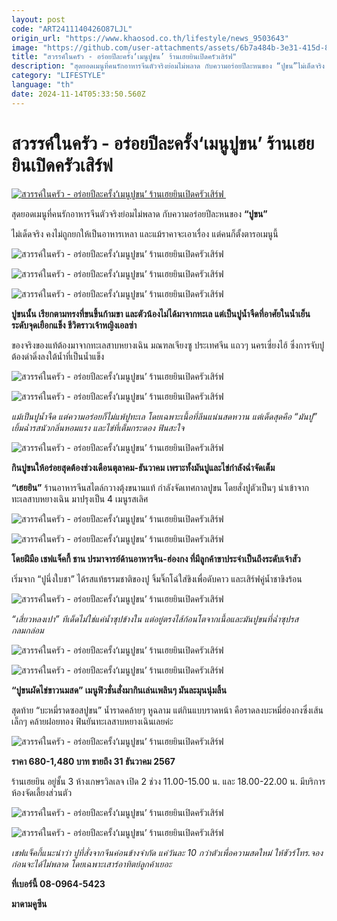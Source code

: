 ```yaml
---
layout: post
code: "ART2411140426O87LJL"
origin_url: "https://www.khaosod.co.th/lifestyle/news_9503643"
image: "https://github.com/user-attachments/assets/6b7a484b-3e31-415d-819c-1bc2c42717e1"
title: "สวรรค์ในครัว - อร่อยปีละครั้ง‘เมนูปูขน’ ร้านเฮยยินเปิดครัวเสิร์ฟ"
description: "สุดยอดเมนูที่คนรักอาหารจีนตัวจริงย่อมไม่พลาด กับความอร่อยปีละหนของ “ปูขน”ไม่เด็ดจริง คงไม่ถูกยกให้เป็นอาหารเหลา และแม้ราคาจะเอาเรื่อง แต่คนก็ตั้งตารอเมนู"
category: "LIFESTYLE"
language: "th"
date: 2024-11-14T05:33:50.560Z
---
```


# สวรรค์ในครัว - อร่อยปีละครั้ง‘เมนูปูขน’ ร้านเฮยยินเปิดครัวเสิร์ฟ

[![สวรรค์ในครัว - อร่อยปีละครั้ง‘เมนูปูขน’ ร้านเฮยยินเปิดครัวเสิร์ฟ ](https://www.khaosod.co.th/wpapp/uploads/2024/11/ปก-สวรรค์-1.jpg "สวรรค์ในครัว - อร่อยปีละครั้ง‘เมนูปูขน’ ร้านเฮยยินเปิดครัวเสิร์ฟ ")](https://www.khaosod.co.th/wpapp/uploads/2024/11/ปก-สวรรค์-1.jpg)

สุดยอดเมนูที่คนรักอาหารจีนตัวจริงย่อมไม่พลาด กับความอร่อยปีละหนของ **“ปูขน”**

ไม่เด็ดจริง คงไม่ถูกยกให้เป็นอาหารเหลา และแม้ราคาจะเอาเรื่อง แต่คนก็ตั้งตารอเมนูนี้

![สวรรค์ในครัว - อร่อยปีละครั้ง‘เมนูปูขน’ ร้านเฮยยินเปิดครัวเสิร์ฟ ](https://www.khaosod.co.th/wpapp/uploads/2024/11/1465174_n.jpg)

![สวรรค์ในครัว - อร่อยปีละครั้ง‘เมนูปูขน’ ร้านเฮยยินเปิดครัวเสิร์ฟ ](https://www.khaosod.co.th/wpapp/uploads/2024/11/บะหมี่ราดซอสปูขน.jpg)

![สวรรค์ในครัว - อร่อยปีละครั้ง‘เมนูปูขน’ ร้านเฮยยินเปิดครัวเสิร์ฟ ](https://www.khaosod.co.th/wpapp/uploads/2024/11/ห้องส่วนตัว.jpg)

**ปูขนนั้น เรียกตามทรงที่ขนขึ้นก้ามขา และตัวน้องไม่ได้มาจากทะเล แต่เป็นปูน้ำจืดที่อาศัยในน้ำเย็นระดับจุดเยือกแข็ง ชีวิตราวเจ้าหญิงเอลซ่า**

ของจริงของแท้ต้องมาจากทะเลสาบหยางเฉิน มณฑลเจียงซู ประเทศจีน แถวๆ นครเซี่ยงไฮ้ ซึ่งการจับปูต้องดำดิ่งลงใต้น้ำที่เป็นน้ำแข็ง

![สวรรค์ในครัว - อร่อยปีละครั้ง‘เมนูปูขน’ ร้านเฮยยินเปิดครัวเสิร์ฟ ](https://www.khaosod.co.th/wpapp/uploads/2024/11/5961153_n.jpg)

![สวรรค์ในครัว - อร่อยปีละครั้ง‘เมนูปูขน’ ร้านเฮยยินเปิดครัวเสิร์ฟ ](https://www.khaosod.co.th/wpapp/uploads/2024/11/ปูขนนึ่ง-2.jpg)

_แม้เป็นปูน้ำจืด แต่ความอร่อยก็ไม่แพ้ปูทะเล โดยเฉพาะเนื้อที่ลีนแน่นสดหวาน แต่เด็ดสุดคือ “มันปู” เยิ้มฉ่ำรสนัวกลิ่นหอมแรง และไข่ที่เต็มกระดอง ฟินสะใจ_

![สวรรค์ในครัว - อร่อยปีละครั้ง‘เมนูปูขน’ ร้านเฮยยินเปิดครัวเสิร์ฟ ](https://www.khaosod.co.th/wpapp/uploads/2024/11/8319063_n.jpg)

**กินปูขนให้อร่อยสุดต้องช่วงเดือนตุลาคม-ธันวาคม เพราะทั้งมันปูและไข่กำลังฉ่ำจัดเต็ม**

**“เฮยยิน”** ร้านอาหารจีนสไตล์กวางตุ้งขนานแท้ กำลังจัดเทศกาลปูขน โดยสั่งปูตัวเป็นๆ นำเข้าจากทะเลสาบหยางเฉิน มาปรุงเป็น 4 เมนูรสเลิศ

![สวรรค์ในครัว - อร่อยปีละครั้ง‘เมนูปูขน’ ร้านเฮยยินเปิดครัวเสิร์ฟ ](https://www.khaosod.co.th/wpapp/uploads/2024/11/40818923_n.jpg)

![สวรรค์ในครัว - อร่อยปีละครั้ง‘เมนูปูขน’ ร้านเฮยยินเปิดครัวเสิร์ฟ ](https://www.khaosod.co.th/wpapp/uploads/2024/11/ปูขนนึ่ง-พร้อมบริการแกะ.jpg)

**โดยฝีมือ เชฟแจ็คกี้ ชาน ปรมาจารย์ด้านอาหารจีน-ฮ่องกง ที่มีลูกค้าขาประจำเป็นถึงระดับเจ้าสัว**

เริ่มจาก “ปูนึ่งใบชา” ได้รสแท้ธรรมชาติของปู จิ้มจิ๊กโฉ่ใส่ขิงเพื่อดับคาว และเสิร์ฟคู่น้ำชาขิงร้อน

![สวรรค์ในครัว - อร่อยปีละครั้ง‘เมนูปูขน’ ร้านเฮยยินเปิดครัวเสิร์ฟ ](https://www.khaosod.co.th/wpapp/uploads/2024/11/เสี่ยวหลงเปา-2.jpg)

_“เสี่ยวหลงเปา” ทีเด็ดไม่ใช่แค่น้ำซุปข้างใน แต่อยู่ตรงไส้ก้อนโตจากเนื้อและมันปูขนที่ฉ่ำซุปรสกลมกล่อม_

![สวรรค์ในครัว - อร่อยปีละครั้ง‘เมนูปูขน’ ร้านเฮยยินเปิดครัวเสิร์ฟ ](https://www.khaosod.co.th/wpapp/uploads/2024/11/462541879_1621981568352116_3569680453068415568_n.jpg)

![สวรรค์ในครัว - อร่อยปีละครั้ง‘เมนูปูขน’ ร้านเฮยยินเปิดครัวเสิร์ฟ ](https://www.khaosod.co.th/wpapp/uploads/2024/11/ปูขนนึ่ง.jpg)

**“ปูขนผัดไข่ขาวนมสด” เมนูฟิวชั่นสั่งมากินเล่นเพลินๆ มันละมุนนุ่มลิ้น**

สุดท้าย “บะหมี่ราดซอสปูขน” น้ำราดคล้ายๆ หูฉลาม แต่กินแบบราดหน้า คือราดลงบะหมี่ฮ่องกงซึ่งเส้นเล็กๆ คล้ายฝอยทอง ฟินยันทะเลสาบหยางเฉินเลยค่ะ

![สวรรค์ในครัว - อร่อยปีละครั้ง‘เมนูปูขน’ ร้านเฮยยินเปิดครัวเสิร์ฟ ](https://www.khaosod.co.th/wpapp/uploads/2024/11/7203596146_n.jpg)

**ราคา 680-1,480 บาท ขายถึง 31 ธันวาคม 2567**

ร้านเฮยยิน อยู่ชั้น 3 ห้างเกษรวิลเลจ เปิด 2 ช่วง 11.00-15.00 น. และ 18.00-22.00 น. มีบริการห้องจัดเลี้ยงส่วนตัว

![สวรรค์ในครัว - อร่อยปีละครั้ง‘เมนูปูขน’ ร้านเฮยยินเปิดครัวเสิร์ฟ ](https://www.khaosod.co.th/wpapp/uploads/2024/11/เชฟแจ็คกี้-ชาน.jpg)

![สวรรค์ในครัว - อร่อยปีละครั้ง‘เมนูปูขน’ ร้านเฮยยินเปิดครัวเสิร์ฟ ](https://www.khaosod.co.th/wpapp/uploads/2024/11/ปูขนผัดไข่ขาวนมสด.jpg)

_เชฟแจ็คกี้แนะนำว่า ปูที่สั่งจากจีนค่อนข้างจำกัด แค่วันละ 10 กว่าตัวเพื่อความสดใหม่ ให้ชัวร์โทร.จองก่อนจะได้ไม่พลาด โดยเฉพาะเสาร์อาทิตย์ลูกค้าเยอะ_

**ที่เบอร์นี้ 08-0964-5423**

**มาดามคูซีน**